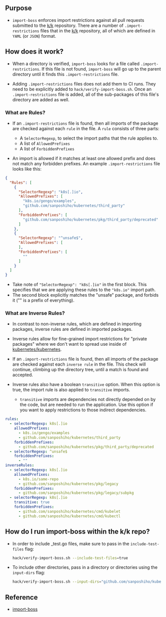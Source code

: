 ## Purpose

- `import-boss` enforces import restrictions against all pull requests submitted to the [k/k](https://github.com/kubernetes/kubernetes) repository. There are a number of `.import-restrictions` files that in the [k/k](https://github.com/kubernetes/kubernetes) repository, all of which are defined in `YAML` (or `JSON`) format.

## How does it work?

- When a directory is verified, `import-boss` looks for a file called `.import-restrictions`. If this file is not found, `import-boss` will go up to the parent directory until it finds this `.import-restrictions` file.

- Adding `.import-restrictions` files does not add them to CI runs. They need to be explicitly added to `hack/verify-import-boss.sh`. Once an `.import-restrictions` file is added, all of the sub-packages of this file's directory are added as well.

### What are Rules?

- If an `.import-restrictions` file is found, then all imports of the package are checked against each `rule` in the file. A `rule` consists of three parts:
  - A `SelectorRegexp`, to select the import paths that the rule applies to.
  - A list of `AllowedPrefixes`
  - A list of `ForbiddenPrefixes`

- An import is allowed if it matches at least one allowed prefix and does not match any forbidden prefixes. An example `.import-restrictions` file looks like this:

```json
{
  "Rules": [
    {
      "SelectorRegexp": "k8s[.]io",
      "AllowedPrefixes": [
        "k8s.io/gengo/examples",
        "github.com/sanposhiho/kubernetes/third_party"
      ],
      "ForbiddenPrefixes": [
        "github.com/sanposhiho/kubernetes/pkg/third_party/deprecated"
      ]
    },
    {
      "SelectorRegexp": "^unsafe$",
      "AllowedPrefixes": [
      ],
      "ForbiddenPrefixes": [
        ""
      ]
    }
  ]
}
```
- Take note of `"SelectorRegexp": "k8s[.]io"` in the first block. This specifies that we are applying these rules to the `"k8s.io"` import path.
- The second block explicitly matches the "unsafe" package, and forbids it ("" is a prefix of everything).

### What are Inverse Rules?

- In contrast to non-inverse rules, which are defined in importing packages, inverse rules are defined in imported packages.

- Inverse rules allow for fine-grained import restrictions for "private packages" where we don't want to spread use inside of [kubernetes/kubernetes](https://github.com/kubernetes/kubernetes).

- If an `.import-restrictions` file is found, then all imports of the package are checked against each `inverse rule` in the file. This check will continue, climbing up the directory tree, until a match is found and accepted.

- Inverse rules also have a boolean `transitive` option. When this option is true, the import rule is also applied to `transitive` imports.
  - `transitive` imports are dependencies not directly depended on by the code, but are needed to run the application. Use this option if you want to apply restrictions to those indirect dependencies.

```yaml
rules:
  - selectorRegexp: k8s[.]io
    allowedPrefixes:
      - k8s.io/gengo/examples
      - github.com/sanposhiho/kubernetes/third_party
    forbiddenPrefixes:
      - github.com/sanposhiho/kubernetes/pkg/third_party/deprecated
  - selectorRegexp: ^unsafe$
    forbiddenPrefixes:
      - ""
inverseRules:
  - selectorRegexp: k8s[.]io
    allowedPrefixes:
      - k8s.io/same-repo
      - github.com/sanposhiho/kubernetes/pkg/legacy
    forbiddenPrefixes:
      - github.com/sanposhiho/kubernetes/pkg/legacy/subpkg
  - selectorRegexp: k8s[.]io
    transitive: true
    forbiddenPrefixes:
      - github.com/sanposhiho/kubernetes/cmd/kubelet
      - github.com/sanposhiho/kubernetes/cmd/kubectl
```

## How do I run import-boss within the k/k repo?

- In order to include _test.go files, make sure to pass in the `include-test-files` flag:
  ```sh
  hack/verify-import-boss.sh --include-test-files=true
  ```

- To include other directories, pass in a directory or directories using the `input-dirs` flag:
  ```sh
  hack/verify-import-boss.sh --input-dirs="github.com/sanposhiho/kubernetes/test/e2e/framework/..."
  ```

## Reference

- [import-boss](https://github.com/kubernetes/gengo/tree/master/examples/import-boss)